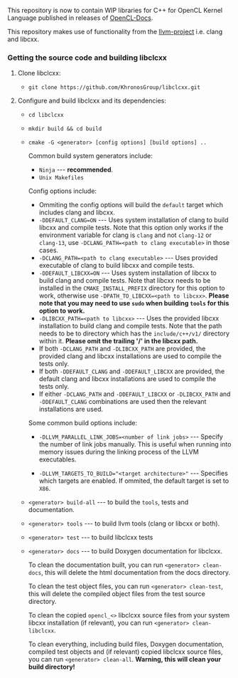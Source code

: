 <!--
Copyright (c) 2021 The Khronos Group Inc.
SPDX-License-Identifier: Apache-2.0
-->
 
This repository is now to contain WIP libraries for C++ for OpenCL Kernel Language published in releases of [OpenCL-Docs](https://github.com/KhronosGroup/OpenCL-Docs/releases/tag/cxxforopencl-v1.0-r2).

This repository makes use of functionality from the [llvm-project](https://github.com/llvm/llvm-project) i.e. clang and libcxx.

### Getting the source code and building libclcxx

1. Clone libclcxx:

	* ``git clone https://github.com/KhronosGroup/libclcxx.git``

2. Configure and build libclcxx and its dependencies:

	* ``cd libclcxx``

	* ``mkdir build && cd build``

	* ``cmake -G <generator> [config options] [build options] ..``

		Common build system generators include:

		* ``Ninja`` --- **recommended**.
		* ``Unix Makefiles``

		Config options include:

		* Ommiting the config options will build the ``default`` target which includes clang and libcxx.
		* ``-DDEFAULT_CLANG=ON`` --- Uses system installation of clang to build libcxx and compile tests. Note that this option only works if the environment variable for clang is ``clang`` and not ``clang-12`` or ``clang-13``, use ``-DCLANG_PATH=<path to clang executable>`` in those cases.
		* ``-DCLANG_PATH=<path to clang executable>`` --- Uses provided executable of clang to build libcxx and compile tests.
		* ``-DDEFAULT_LIBCXX=ON`` --- Uses system installation of libcxx to build clang and compile tests. Note that libcxx needs to be installed in the ``CMAKE_INSTALL_PREFIX`` directory for this option to work, otherwise use ``-DPATH_TO_LIBCXX=<path to libcxx>``. **Please note that you may need to use ``sudo`` when building ``tools`` for this option to work.**
		* ``-DLIBCXX_PATH=<path to libcxx>`` --- Uses the provided libcxx installation to build clang and compile tests. Note that the path needs to be to directory which has the ``include/c++/v1/`` directory within it. **Please omit the trailing '/' in the libcxx path.**
		* If both ``-DCLANG_PATH`` and ``-DLIBCXX_PATH`` are provided, the provided clang and libcxx installations are used to compile the tests only.
		* If both ``-DDEFAULT_CLANG`` and ``-DDEFAULT_LIBCXX`` are provided, the default clang and libcxx installations are used to compile the tests only.
		* If either ``-DCLANG_PATH`` and ``-DDEFAULT_LIBCXX`` or ``-DLIBCXX_PATH`` and ``-DDEFAULT_CLANG`` combinations are used then the relevant installations are used.

		Some common build options include:

		* ``-DLLVM_PARALLEL_LINK_JOBS=<number of link jobs>`` --- Specify the number of link jobs manually. This is useful when running into memory issues during the linking process of the LLVM executables.

		* ``-DLLVM_TARGETS_TO_BUILD="<target architecture>"`` --- Specifies which targets are enabled. If ommited, the default target is set to ``X86``.

	* ``<generator> build-all`` --- to build the ``tools``, tests and documentation.

	* ``<generator> tools`` --- to build llvm tools (clang or libcxx or both).

	* ``<generator> test`` --- to build libclcxx tests

	* ``<generator> docs`` --- to build Doxygen documentation for libclcxx.

		To clean the documentation built, you can run ``<generator> clean-docs``, this will delete the html documentation from the docs directory.

		To clean the test object files, you can run ``<generator> clean-test``, this will delete the compiled object files from the test source directory.

		To clean the copied ``opencl_<>`` libclcxx source files from your system libcxx installation (if relevant), you can run ``<generator> clean-libclcxx``.

		To clean everything, including build files, Doxygen documentation, compiled test objects and (if relevant) copied libclcxx source files, you can run ``<generator> clean-all``. **Warning, this will clean your build directory!**
